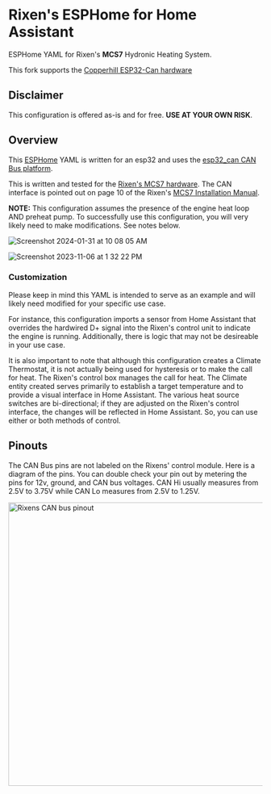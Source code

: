 # Rixen's ESPHome for Home Assistant
ESPHome YAML for Rixen's **MCS7** Hydronic Heating System.

This fork supports the [Copperhill ESP32-Can hardware](https://copperhilltech.com/esp32-wifi-bluetooth-classic-ble-can-bus-module/)

## Disclaimer

This configuration is offered as-is and for free. **USE AT YOUR OWN RISK**.

## Overview

This [ESPHome](https://esphome.io) YAML is written for an esp32 and uses the [esp32_can CAN Bus platform](https://esphome.io/components/canbus.html#esp32-can-component).

This is written and tested for the [Rixen's MCS7 hardware](https://rixens.com/collections/mcs-7-hydronic-system-documents). The CAN interface is pointed out on page 10 of the Rixen's [MCS7 Installation Manual](https://rixens.com/collections/mcs-7-hydronic-system-documents).

**NOTE:** This configuration assumes the presence of the engine heat loop AND preheat pump. To successfully use this configuration, you will very likely need to make modifications. See notes below.

![Screenshot 2024-01-31 at 10 08 05 AM](https://github.com/mikegoubeaux/rixens-esphome/assets/9661510/394ea22f-41c4-4714-8a11-c7cb545bdce4)

![Screenshot 2023-11-06 at 1 32 22 PM](https://github.com/mikegoubeaux/rixens-esphome/assets/9661510/dfb0d1ca-18c2-4d9b-b036-19ced3874270)

### Customization

Please keep in mind this YAML is intended to serve as an example and will likely need modified for your specific use case.

For instance, this configuration imports a sensor from Home Assistant that overrides the hardwired D+ signal into the Rixen's control unit to indicate the engine is running. Additionally, there is logic that may not be desireable in your use case.

It is also important to note that although this configuration creates a Climate Thermostat, it is not actually being used for hysteresis or to make the call for heat. The Rixen's control box manages the call for heat. The Climate entity created serves primarily to establish a target temperature and to provide a visual interface in Home Assistant. The various heat source switches are bi-directional; if they are adjusted on the Rixen's control interface, the changes will be reflected in Home Assistant. So, you can use either or both methods of control.

## Pinouts

The CAN Bus pins are not labeled on the Rixens' control module. Here is a diagram of the pins. You can double check your pin out by metering the pins for 12v, ground, and CAN bus voltages. CAN Hi usually measures from 2.5V to 3.75V while CAN Lo measures from 2.5V to 1.25V.

<img width="562" alt="Rixens CAN bus pinout" src="https://github.com/mikegoubeaux/rixens-esphome/assets/9661510/9141288c-cbe0-469c-b7b9-9b02a6126366">
